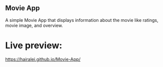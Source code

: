 ## Movie App

A simple Movie App that displays information about the movie like ratings, movie image, and overview.

# Live preview:

https://hairalei.github.io/Movie-App/
